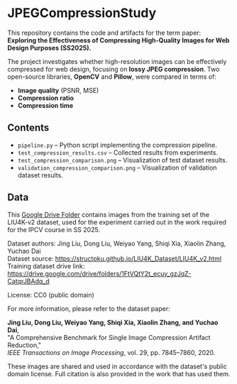 # JPEGCompressionStudy

This repository contains the code and artifacts for the term paper:
**Exploring the Effectiveness of Compressing High-Quality Images for Web Design Purposes (SS2025).**

The project investigates whether high-resolution images can be effectively compressed for web design, focusing on **lossy JPEG compression**. Two open-source libraries, **OpenCV** and **Pillow**, were compared in terms of:

* **Image quality** (PSNR, MSE)
* **Compression ratio**
* **Compression time**

## Contents

* `pipeline.py` – Python script implementing the compression pipeline.
* `test_compression_results.csv` – Collected results from experiments.
* `test_compression_comparison.png` – Visualization of test dataset results.
* `validation_compression_comparison.png` – Visualization of validation dataset results.


## Data
This [Google Drive Folder](https://drive.google.com/drive/folders/18SkgbHKvsbzoPhcyMYz4xC9M-ex0nN3Y?usp=sharing) contains images from the training set of the LIU4K-v2 dataset, used for the experiment carried out in the work required for the
IPCV course in SS 2025.

Dataset authors: Jing Liu, Dong Liu, Weiyao Yang, Shiqi Xia, Xiaolin Zhang, Yuchao Dai  
Dataset source: https://structpku.github.io/LIU4K_Dataset/LIU4K_v2.html  
Training dataset drive link: https://drive.google.com/drive/folders/1FtVQtY2t_ecuy_gzJqZ-CatqrJBAdq_d  

License: CC0 (public domain)

For more information, please refer to the dataset paper:

**Jing Liu, Dong Liu, Weiyao Yang, Shiqi Xia, Xiaolin Zhang, and Yuchao Dai**,  
"A Comprehensive Benchmark for Single Image Compression Artifact Reduction,"  
*IEEE Transactions on Image Processing*, vol. 29, pp. 7845–7860, 2020.

These images are shared and used in accordance with the dataset's public domain license. Full citation is also provided in the work that has used them.




